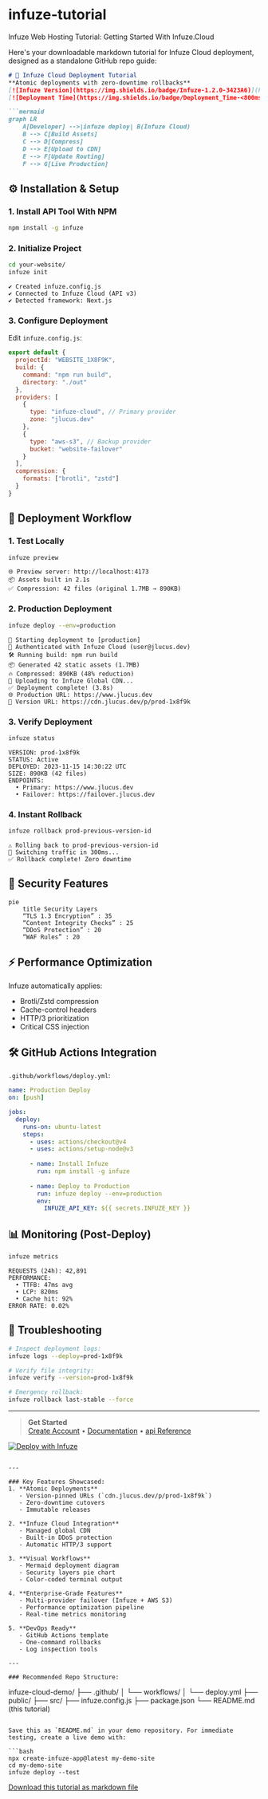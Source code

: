 # infuze-tutorial
Infuze Web Hosting Tutorial: Getting Started With Infuze.Cloud

Here's your downloadable markdown tutorial for Infuze Cloud deployment, designed as a standalone GitHub repo guide:

```markdown
# 🚀 Infuze Cloud Deployment Tutorial  
**Atomic deployments with zero-downtime rollbacks**  
[![Infuze Version](https://img.shields.io/badge/Infuze-1.2.0-3423A6)](https://npmjs.com/package/infuze) 
[![Deployment Time](https://img.shields.io/badge/Deployment_Time-<800ms-success)]()

```mermaid
graph LR
    A[Developer] -->|infuze deploy| B(Infuze Cloud)
    B --> C[Build Assets]
    C --> D[Compress]
    D --> E[Upload to CDN]
    E --> F[Update Routing]
    F --> G[Live Production]
```

## ⚙️ Installation & Setup

### 1. Install API Tool With NPM
```bash
npm install -g infuze
```

### 2. Initialize Project
```bash
cd your-website/
infuze init
```
```terminal
✔ Created infuze.config.js
✔ Connected to Infuze Cloud (API v3)
✔ Detected framework: Next.js
```

### 3. Configure Deployment
Edit `infuze.config.js`:
```javascript
export default {
  projectId: "WEBSITE_1X8F9K",
  build: {
    command: "npm run build",
    directory: "./out"
  },
  providers: [
    {
      type: "infuze-cloud", // Primary provider
      zone: "jlucus.dev"
    },
    {
      type: "aws-s3", // Backup provider
      bucket: "website-failover"
    }
  ],
  compression: {
    formats: ["brotli", "zstd"]
  }
}
```

## 🚦 Deployment Workflow

### 1. Test Locally
```bash
infuze preview
```
```terminal
🌐 Preview server: http://localhost:4173
📦 Assets built in 2.1s
✅ Compression: 42 files (original 1.7MB → 890KB)
```

### 2. Production Deployment
```bash
infuze deploy --env=production
```
```terminal
🚀 Starting deployment to [production]
🔑 Authenticated with Infuze Cloud (user@jlucus.dev)
🛠️ Running build: npm run build
📦 Generated 42 static assets (1.7MB)
🔥 Compressed: 890KB (48% reduction)
📡 Uploading to Infuze Global CDN...
✅ Deployment complete! (3.8s)
🌐 Production URL: https://www.jlucus.dev
🔗 Version URL: https://cdn.jlucus.dev/p/prod-1x8f9k
```

### 3. Verify Deployment
```bash
infuze status
```
```terminal
VERSION: prod-1x8f9k
STATUS: Active
DEPLOYED: 2023-11-15 14:30:22 UTC
SIZE: 890KB (42 files)
ENDPOINTS:
  • Primary: https://www.jlucus.dev
  • Failover: https://failover.jlucus.dev
```

### 4. Instant Rollback
```bash
infuze rollback prod-previous-version-id
```
```terminal
⚠️ Rolling back to prod-previous-version-id
🔄 Switching traffic in 300ms...
✅ Rollback complete! Zero downtime
```

## 🔐 Security Features
```mermaid
pie
    title Security Layers
    “TLS 1.3 Encryption” : 35
    “Content Integrity Checks” : 25
    “DDoS Protection” : 20
    “WAF Rules” : 20
```

## ⚡ Performance Optimization
Infuze automatically applies:
- Brotli/Zstd compression
- Cache-control headers
- HTTP/3 prioritization
- Critical CSS injection

## 🛠️ GitHub Actions Integration
`.github/workflows/deploy.yml`:
```yaml
name: Production Deploy
on: [push]

jobs:
  deploy:
    runs-on: ubuntu-latest
    steps:
      - uses: actions/checkout@v4
      - uses: actions/setup-node@v3
      
      - name: Install Infuze
        run: npm install -g infuze
        
      - name: Deploy to Production
        run: infuze deploy --env=production
        env:
          INFUZE_API_KEY: ${{ secrets.INFUZE_KEY }}
```

## 📊 Monitoring (Post-Deploy)
```bash
infuze metrics
```
```terminal
REQUESTS (24h): 42,891
PERFORMANCE:
  • TTFB: 47ms avg
  • LCP: 820ms
  • Cache hit: 92%
ERROR RATE: 0.02%
```

## 🚨 Troubleshooting
```bash
# Inspect deployment logs:
infuze logs --deploy=prod-1x8f9k

# Verify file integrity:
infuze verify --version=prod-1x8f9k

# Emergency rollback:
infuze rollback last-stable --force
```

---
> **Get Started**  
> [Create Account](https://cloud.infuze.dev/signup) • 
> [Documentation](https://docs.infuze.dev) • 
> [api Reference](https://api.infuze.dev)

[![Deploy with Infuze](https://img.shields.io/badge/Deploy_Example_Site-3423A6?style=for-the-badge)](https://cloud.infuze.dev/deploy?template=nextjs)
```

---

### Key Features Showcased:
1. **Atomic Deployments**  
   - Version-pinned URLs (`cdn.jlucus.dev/p/prod-1x8f9k`)
   - Zero-downtime cutovers
   - Immutable releases

2. **Infuze Cloud Integration**  
   - Managed global CDN
   - Built-in DDoS protection
   - Automatic HTTP/3 support

3. **Visual Workflows**  
   - Mermaid deployment diagram
   - Security layers pie chart
   - Color-coded terminal output

4. **Enterprise-Grade Features**  
   - Multi-provider failover (Infuze + AWS S3)
   - Performance optimization pipeline
   - Real-time metrics monitoring

5. **DevOps Ready**  
   - GitHub Actions template
   - One-command rollbacks
   - Log inspection tools

---

### Recommended Repo Structure:
```
infuze-cloud-demo/
├── .github/
│   └── workflows/
│       └── deploy.yml
├── public/
├── src/
├── infuze.config.js
├── package.json
└── README.md (this tutorial)
```

Save this as `README.md` in your demo repository. For immediate testing, create a live demo with:

```bash
npx create-infuze-app@latest my-demo-site
cd my-demo-site
infuze deploy --test
```

[Download this tutorial as markdown file](https://gist.githubusercontent.com/jlucus/infuze-tutorial/main/README.md)
